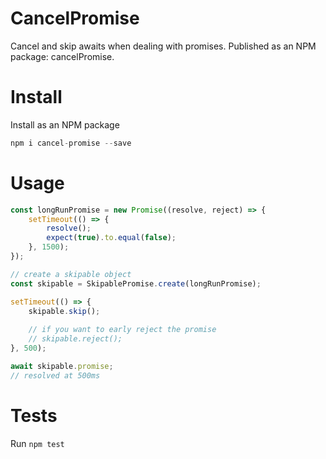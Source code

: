 # CancelPromise
Cancel and skip awaits when dealing with promises.
Published as an NPM package: cancelPromise.

# Install
Install as an NPM package
```javascript
npm i cancel-promise --save
```

# Usage
```javascript
const longRunPromise = new Promise((resolve, reject) => {
	setTimeout(() => {
		resolve();
		expect(true).to.equal(false);
	}, 1500);
});

// create a skipable object
const skipable = SkipablePromise.create(longRunPromise);

setTimeout(() => {
    skipable.skip();
    
    // if you want to early reject the promise
    // skipable.reject();
}, 500);

await skipable.promise;
// resolved at 500ms
```

# Tests
Run `npm test`